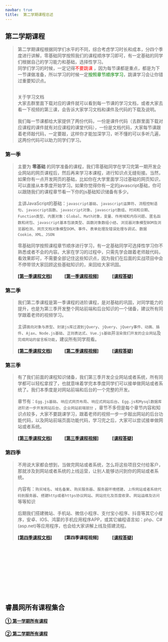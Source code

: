 ```yaml
---
navbar: true
title:  第二学期课程总述
--- 
```


## 第二学期课程
> 第二学期课程根据同学们水平的不同，综合考虑学习时长和成本，分四个季度进行讲解，零基础同学按照我们的课程顺序学习即可，有一定基础的同学们根据自己的学习能力和基础，选择性学习。<br/>
> 同学们学习的时候，一定记得<span style="color:red">不要跳课</span> ，因为每节课都是重点，都是为下一节课做准备，所以学习的时候一定<span style="color:green">按照章节顺序学习</span>，跳课学习会让你错过重要知识点。<br/><br/>
> 
> 关于学习文档<br/>
> 大家去群里面下载对应的课件就可以看到每一节课的学习文档，或者大家去看一下视频的第三课，会告诉大家学习文档和课件及代码的下载及说明。<br/><br/>
> 我们每一节课都给大家提供了两份代码，一份是课件代码（去群里面下载对应课程的课件就有对应课程的课堂代码），一份是文档代码，大家每节课跟着老师敲代码，一定要敲，这样你才能加深学习，听不懂的可以多听几遍，这两份代码可以助力同学们学习。

### 第一季
> 主要为 <b>零基础</b> 的同学准备的课程，我们零基础同学在学习完第一期开发企业网站的网页课程后，然后再来学习本课程，进行知识点无缝衔接。当然，如果你有一点开发网页的基础，比如你在大学里面学习过基础的网页知识，可以直接从本季度开始学习。如果你觉得你有一定的javascript基础，你可以跟随我们的课程章节看一下你的js基础知识储备有多少。<br/><br/>
> 主讲JavaScript的基础：`javascript基础`、`javascript运算符`、`流程控制语句`、`javascript函数`、`javascript对象`、`javascript数组`、`时间和日期`、`Function类型`、`内置对象：Global、Math对象，变量、作用域和内存问题`、`匿名函数和闭包`、`javascript基本包装类型`、`函数对象数组小结`、`浏览器对象模型BOM及浏览器检测`、`网页文档对象模型DOM`、`事件`、`表单处理及错误处理与调试`、`数据Cookie、XML、JSON`<br/><br/>
> 零基础同学按照课程章节顺序进行学习，有一定基础同学可选择性学习你不熟悉或者不会的内容。大家在学习的过程中，只需先学会跟着老师敲代码，看效果即可，不需要全部记住这些知识点，因为我们在后面的实战项目中会不停带领大家回顾这些基础知识的，来回给大家巩固。<br/><br/>
<b><a href="/secondless/w-a.html" target="_blank">[第一季课程文档]</a>&nbsp;&nbsp;&nbsp;&nbsp;&nbsp;
<a style="margin-left:20px;" href="https://study.163.com/course/courseMain.htm?courseId=1213550818&share=2&shareId=480000002289674" target="_blank">[第一季课程视频]</a>
&nbsp;&nbsp;&nbsp;&nbsp;&nbsp;
<a style="margin-left:20px;" href="/web/answer/课程常见问题.html" target="_blank">[课程答疑]</a>
</b>

### 第二季
> 我们第二季课程是第一季课程的进阶课程，是对基础的巩固，对同学能力的提升，也是为第三季开发整个网站前端和后台知识的一个储备，建议所有同学跟着老师的视频学习。<br/><br/>
> 主讲`面向对象与原型`、`封装js库过渡到jQuery`、`jQuery`、`jQuery事件、动画、插件`、`Ajax`、`Node.js基础`、`正则表达式`、`Vue.js基础`并`渲染我们开发的企业网站`及`完成网站的留言板功能`，建议所有同学观看。<br/><br/>
<b><a href="/secondless/w-b.html" target="_blank">[第二季课程文档]</a>&nbsp;&nbsp;&nbsp;&nbsp;&nbsp;
<a style="margin-left:20px;" href="https://study.163.com/course/courseMain.htm?courseId=1213781850&share=2&shareId=480000002289674" target="_blank">[第二季课程视频]</a>
&nbsp;&nbsp;&nbsp;&nbsp;&nbsp;
<a style="margin-left:20px;" href="/web/answer/课程常见问题.html" target="_blank">[课程答疑]</a>
</b>

### 第三季
> 有了我们前面的课程知识储备，我们第三季开发企业网站或者系统，所有同学都可以轻松拿捏了，也就意味着学完本季度同学们可以接单做网站或者系统了。我们本季度是对网站前端和后台的一个完整的开发。<br/><br/>
> 章节有：`Egg.js基础`、`响应式网页布局`、`响应式网站后台`、`Egg.js和Mysql数据库进阶进一步开发网站后台`、`企业网站前端部分` ，章节不多但是每个章节内容和知识点较多，大家不要跳课学习，跟着老师的视频一步一步敲出网站的后台功能代码，以及网站前端页面功能代码，学习完之后，大家可以尝试接单做网站或者系统。<br/><br/>
<b><a href="/secondless/w-c.html" target="_blank">[第三季课程文档]</a>&nbsp;&nbsp;&nbsp;&nbsp;&nbsp;
<a style="margin-left:20px;" href="https://study.163.com/course/courseMain.htm?courseId=1213780858&share=2&shareId=480000002289674">[第三季课程视频]</a>
&nbsp;&nbsp;&nbsp;&nbsp;&nbsp;
<a style="margin-left:20px;" href="/web/answer/课程常见问题.html" target="_blank">[课程答疑]</a>
</b>

### 第四季
> 不用说大家都会想到，当做完网站或者系统，怎么将这些项目交付给客户，那就涉及到网站或者系统的上线运营，让别人能够访问到你的网站或者系统。<br/><br/>
> 内容有：`购买域名`、`域名备案`、`购买服务器`、`服务器环境搭建`、`上传网站或者系统代码到服务器`、`搭建http或者https协议网站`、`网站优化及百度收录`、`网站运维及访问`等等知识<br/><br/>
> 后期我们搭建微站、手机站、微信小程序、支付宝小程序、抖音等其它小程序，安卓、IOS、鸿蒙的手机应用程序APP，或其它编程语言如：php、C#(asp.net)等应用程序，也会给大家讲解上线及搭建流程。<br/><br/>
<b><a href="/secondless/w-d.html" target="_blank">[第四季课程文档]</a>&nbsp;&nbsp;&nbsp;&nbsp;&nbsp;
<a style="margin-left:20px;">[第四季课程视频]</a>
&nbsp;&nbsp;&nbsp;&nbsp;&nbsp;
<a style="margin-left:20px;" href="/web/answer/课程常见问题.html" target="_blank">[课程答疑]</a>
</b>



<br/><br/><br/><br/><br/><br/><br/><br/><br/>
## 睿晨网所有课程集合
#### <a href="/aboutless.html" title="学习第一学期完整课程">① 第一学期所有课程</a>
#### <a href="/secondless/" title="学习第一学期完整课程">② 第二学期所有课程</a>









